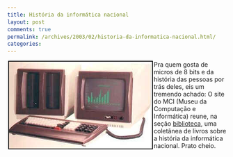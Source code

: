 ```yaml
---
title: História da informática nacional
layout: post
comments: true
permalink: /archives/2003/02/historia-da-informatica-nacional.html/
categories:
---
```

<img src='/img/blig/cobra210.jpg' border=2 hspace=2 align="left">Pra quem gosta de micros de 8 bits e da história das pessoas por trás deles, eis um tremendo achado: O site do MCI (Museu da Computação e Informática) reune, na seção <a href="http://www.mci.org.br/biblioteca/biblioteca.html" >biblioteca</a>, uma coletânea de livros sobre a história da informática nacional. Prato cheio.
